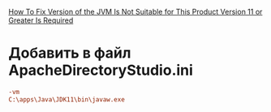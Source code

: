 

[How To Fix Version of the JVM Is Not Suitable for This Product Version 11 or Greater Is Required](https://www.youtube.com/watch?v=QlGrBHkwDXQ)

# Добавить в файл ApacheDirectoryStudio.ini

```ini
-vm
C:\apps\Java\JDK11\bin\javaw.exe
```